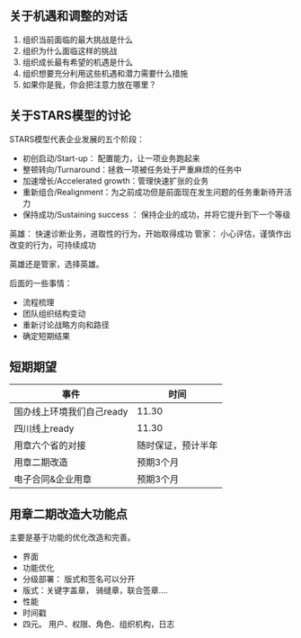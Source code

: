 
## 关于机遇和调整的对话
1. 组织当前面临的最大挑战是什么
2. 组织为什么面临这样的挑战
3. 组织成长最有希望的机遇是什么
4. 组织想要充分利用这些机遇和潜力需要什么措施
5. 如果你是我，你会把注意力放在哪里？

## 关于STARS模型的讨论
STARS模型代表企业发展的五个阶段：
- 初创启动/Start-up： 配置能力，让一项业务跑起来
- 整顿转向/Turnaround：拯救一项被任务处于严重麻烦的任务中
- 加速增长/Accelerated growth：管理快速扩张的业务
- 重新组合/Realignment：为之前成功但是前面现在发生问题的任务重新待开活力           
- 保持成功/Sustaining success ： 保持企业的成功，并将它提升到下一个等级

英雄： 快速诊断业务，进取性的行为，开始取得成功
管家： 小心评估，谨慎作出改变的行为，可持续成功

英雄还是管家，选择英雄。

后面的一些事情：
- 流程梳理
- 团队组织结构变动
- 重新讨论战略方向和路径
- 确定短期结果

## 短期期望

|           事件            |        时间        |
| ------------------------- | ------------------ |
| 国办线上环境我们自己ready | 11.30              |
| 四川线上ready             | 11.30              |
| 用章六个省的对接          | 随时保证，预计半年 |
| 用章二期改造              | 预期3个月          |
| 电子合同&企业用章         | 预期3个月                   |

## 用章二期改造大功能点
主要是基于功能的优化改造和完善。
- 界面
- 功能优化
- 分级部署： 版式和签名可以分开
- 版式：关键字盖章， 骑缝章，联合签章....
- 性能
- 时间戳
- 四元。 用户、权限、角色、组织机构，日志

